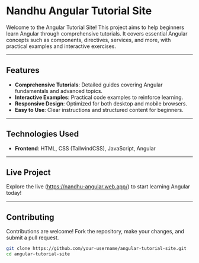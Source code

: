 # Nandhu Angular Tutorial Site

Welcome to the Angular Tutorial Site! This project aims to help beginners learn Angular through comprehensive tutorials. It covers essential Angular concepts such as components, directives, services, and more, with practical examples and interactive exercises.

---

## Features

- **Comprehensive Tutorials**: Detailed guides covering Angular fundamentals and advanced topics.
- **Interactive Examples**: Practical code examples to reinforce learning.
- **Responsive Design**: Optimized for both desktop and mobile browsers.
- **Easy to Use**: Clear instructions and structured content for beginners.

---

## Technologies Used

- **Frontend**: HTML, CSS (TailwindCSS), JavaScript, Angular

---

## Live Project

Explore the live (https://nandhu-angular.web.app/) to start learning Angular today!

---

## Contributing

Contributions are welcome! Fork the repository, make your changes, and submit a pull request.


```bash
git clone https://github.com/your-username/angular-tutorial-site.git
cd angular-tutorial-site
